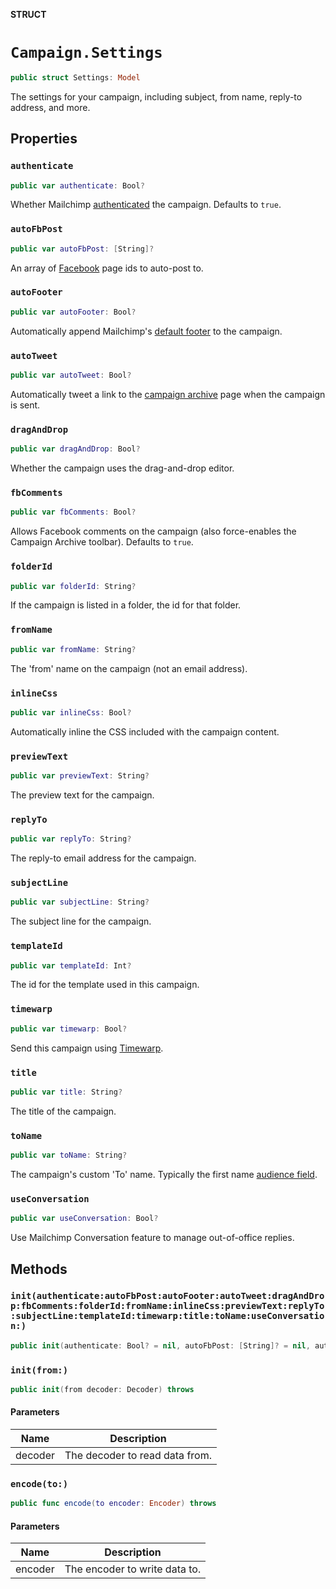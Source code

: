 **STRUCT**

# `Campaign.Settings`

```swift
public struct Settings: Model
```

The settings for your campaign, including subject, from name, reply-to address, and more.

## Properties
### `authenticate`

```swift
public var authenticate: Bool?
```

Whether Mailchimp [authenticated](https://mailchimp.com/help/about-email-authentication/) the campaign. Defaults to `true`.

### `autoFbPost`

```swift
public var autoFbPost: [String]?
```

An array of [Facebook](https://mailchimp.com/help/connect-or-disconnect-the-facebook-integration/) page ids to auto-post to.

### `autoFooter`

```swift
public var autoFooter: Bool?
```

Automatically append Mailchimp's [default footer](https://mailchimp.com/help/about-campaign-footers/) to the campaign.

### `autoTweet`

```swift
public var autoTweet: Bool?
```

Automatically tweet a link to the [campaign archive](https://mailchimp.com/help/about-email-campaign-archives-and-pages/) page when the campaign is sent.

### `dragAndDrop`

```swift
public var dragAndDrop: Bool?
```

Whether the campaign uses the drag-and-drop editor.

### `fbComments`

```swift
public var fbComments: Bool?
```

Allows Facebook comments on the campaign (also force-enables the Campaign Archive toolbar). Defaults to `true`.

### `folderId`

```swift
public var folderId: String?
```

If the campaign is listed in a folder, the id for that folder.

### `fromName`

```swift
public var fromName: String?
```

The 'from' name on the campaign (not an email address).

### `inlineCss`

```swift
public var inlineCss: Bool?
```

Automatically inline the CSS included with the campaign content.

### `previewText`

```swift
public var previewText: String?
```

The preview text for the campaign.

### `replyTo`

```swift
public var replyTo: String?
```

The reply-to email address for the campaign.

### `subjectLine`

```swift
public var subjectLine: String?
```

The subject line for the campaign.

### `templateId`

```swift
public var templateId: Int?
```

The id for the template used in this campaign.

### `timewarp`

```swift
public var timewarp: Bool?
```

Send this campaign using [Timewarp](https://mailchimp.com/help/use-timewarp/).

### `title`

```swift
public var title: String?
```

The title of the campaign.

### `toName`

```swift
public var toName: String?
```

The campaign's custom 'To' name. Typically the first name [audience field](https://mailchimp.com/help/getting-started-with-merge-tags/).

### `useConversation`

```swift
public var useConversation: Bool?
```

Use Mailchimp Conversation feature to manage out-of-office replies.

## Methods
### `init(authenticate:autoFbPost:autoFooter:autoTweet:dragAndDrop:fbComments:folderId:fromName:inlineCss:previewText:replyTo:subjectLine:templateId:timewarp:title:toName:useConversation:)`

```swift
public init(authenticate: Bool? = nil, autoFbPost: [String]? = nil, autoFooter: Bool? = nil, autoTweet: Bool? = nil, dragAndDrop: Bool? = nil, fbComments: Bool? = nil, folderId: String? = nil, fromName: String? = nil, inlineCss: Bool? = nil, previewText: String? = nil, replyTo: String? = nil, subjectLine: String? = nil, templateId: Int? = nil, timewarp: Bool? = nil, title: String? = nil, toName: String? = nil, useConversation: Bool? = nil)
```

### `init(from:)`

```swift
public init(from decoder: Decoder) throws
```

#### Parameters

| Name | Description |
| ---- | ----------- |
| decoder | The decoder to read data from. |

### `encode(to:)`

```swift
public func encode(to encoder: Encoder) throws
```

#### Parameters

| Name | Description |
| ---- | ----------- |
| encoder | The encoder to write data to. |

